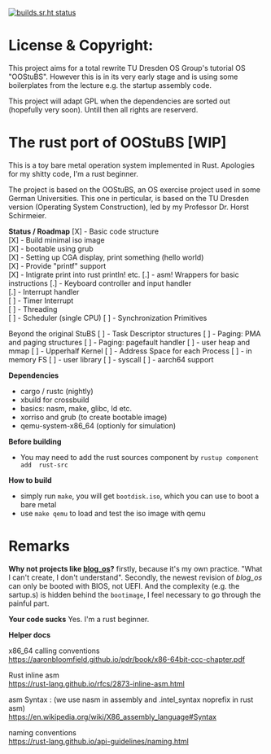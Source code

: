 [![builds.sr.ht status](https://builds.sr.ht/~shrik3.svg)](https://builds.sr.ht/~shrik3?search=)

# License & Copyright:

This project aims for a total rewrite TU Dresden OS Group's tutorial OS
"OOStuBS". However this is in its very early stage and is using some
boilerplates from the lecture e.g. the startup assembly code.

This project will adapt GPL when the dependencies are sorted out (hopefully very
soon). Untill then all rights are reserverd.

# The rust port of OOStuBS [WIP]

This is a toy bare metal operation system implemented in Rust. Apologies for my
shitty code, I'm a rust beginner.

The project is based on the OOStuBS, an OS exercise project used in some German
Universities. This one in perticular, is based on the TU Dresden version
(Operating System Construction), led by my Professor Dr. Horst Schirmeier.

**Status / Roadmap**
[X] - Basic code structure  
[X] - Build minimal iso image  
[X] - bootable using grub  
[X] - Setting up CGA display, print something (hello world)  
[X] - Provide "printf" support  
[X] - Intigrate print into rust println! etc.
[.] - asm! Wrappers for basic instructions
[.] - Keyboard controller and input handler  
[.] - Interrupt handler  
[ ] - Timer Interrupt  
[ ] - Threading  
[ ] - Scheduler (single CPU)
[ ] - Synchronization Primitives  

Beyond the original StuBS
[ ] - Task Descriptor structures
[ ] - Paging: PMA and paging structures
[ ] - Paging: pagefault handler
[ ] - user heap and mmap
[ ] - Upperhalf Kernel
[ ] - Address Space for each Process
[ ] - in memory FS
[ ] - user library
[ ] - syscall
[ ] - aarch64 support

**Dependencies**
- cargo / rustc (nightly)
- xbuild for crossbuild
- basics: nasm, make, glibc, ld etc.
- xorriso and grub (to create bootable image)
- qemu-system-x86_64 (optionly for simulation)

**Before building**
- You may need to add the rust sources component by `rustup component add  rust-src`

**How to build**
- simply run `make`, you will get `bootdisk.iso`, which you can use to boot a
  bare metal
- use `make qemu` to load and test the iso image with qemu

# Remarks
**Why not projects like [blog_os](https://os.phil-opp.com/)?**
firstly, because it's my own practice. "What I can't create, I don't understand".
Secondly, the newest revision of *blog_os* can only be booted with BIOS, not
UEFI. And the complexity (e.g. the sartup.s) is hidden behind the `bootimage`,
I feel necessary to go through the painful part.

**Your code sucks**
Yes. I'm a rust beginner.

**Helper docs**

x86_64 calling conventions  
https://aaronbloomfield.github.io/pdr/book/x86-64bit-ccc-chapter.pdf

Rust inline asm  
https://rust-lang.github.io/rfcs/2873-inline-asm.html

asm Syntax : (we use nasm in assembly and .intel_syntax noprefix in rust asm)  
https://en.wikipedia.org/wiki/X86_assembly_language#Syntax

naming conventions  
https://rust-lang.github.io/api-guidelines/naming.html
